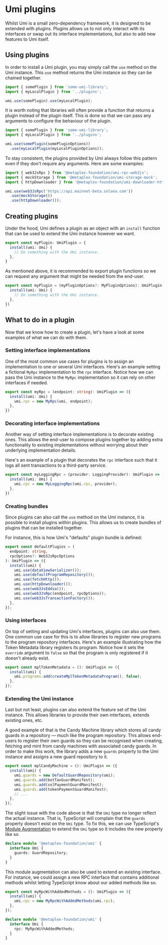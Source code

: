 # Umi plugins

Whilst Umi is a small zero-dependency framework, it is designed to be extended with plugins. Plugins allows us to not only interact with its interfaces or swap out its interface implementations, but also to add new features to Umi itself.

## Using plugins

In order to install a Umi plugin, you may simply call the `use` method on the Umi instance. This `use` method returns the Umi instance so they can be chained together.

```ts
import { somePlugin } from 'some-umi-library';
import { myLocalPlugin } from '../plugins';

umi.use(somePlugin).use(myLocalPlugin);
```

It is worth noting that libraries will often provide a function that returns a plugin instead of the plugin itself. This is done so that we can pass any arguments to configure the behaviour of the plugin.

```ts
import { somePlugin } from 'some-umi-library';
import { myLocalPlugin } from '../plugins';

umi.use(somePlugin(somePluginOptions))
  .use(myLocalPlugin(myLocalPluginOptions));
```

To stay consistent, the plugins provided by Umi always follow this pattern even if they don't require any arguments. Here are some examples:

```ts
import { web3JsRpc } from '@metaplex-foundation/umi-rpc-web3js';
import { mockStorage } from '@metaplex-foundation/umi-storage-mock';
import { httpDownloader } from '@metaplex-foundation/umi-downloader-http';

umi.use(web3JsRpc('https://api.mainnet-beta.solana.com'))
  .use(mockStorage())
  .use(httpDownloader());
```

## Creating plugins

Under the hood, Umi defines a plugin as an object with an `install` function that can be used to extend the Umi instance however we want.

```ts
export const myPlugin: UmiPlugin = {
  install(umi: Umi) {
    // Do something with the Umi instance.
  },
}
```

As mentioned above, it is recommended to export plugin functions so we can request any argument that might be needed from the end-user.

```ts
export const myPlugin = (myPluginOptions?: MyPluginOptions): UmiPlugin => ({
  install(umi: Umi) {
    // Do something with the Umi instance.
  },
})
```

## What to do in a plugin

Now that we know how to create a plugin, let's have a look at some examples of what we can do with them.

### Setting interface implementations

One of the most common use cases for plugins is to assign an implementation to one or several Umi interfaces. Here's an example setting a fictional `MyRpc` implementation to the `rpc` interface. Notice how we can pass the Umi instance to the `MyRpc` implementation so it can rely on other interfaces if needed.

```ts
export const myRpc = (endpoint: string): UmiPlugin => ({
  install(umi: Umi) {
    umi.rpc = new MyRpc(umi, endpoint);
  },
})
```

### Decorating interface implementations

Another way of setting interface implementations is to decorate existing ones. This allows the end-user to compose plugins together by adding extra functionality to existing implementations without worrying about their underlying implementation details.

Here's an example of a plugin that decorates the `rpc` interface such that it logs all sent transactions to a third-party service.

```ts
export const myLoggingRpc = (provider: LoggingProvider): UmiPlugin => ({
  install(umi: Umi) {
    umi.rpc = new MyLoggingRpc(umi.rpc, provider);
  },
})
```

### Creating bundles

Since plugins can also call the `use` method on the Umi instance, it is possible to install plugins within plugins. This allows us to create bundles of plugins that can be installed together.

For instance, this is how Umi's "defaults" plugin bundle is defined:

```ts
export const defaultPlugins = (
  endpoint: string,
  rpcOptions?: Web3JsRpcOptions
): UmiPlugin => ({
  install(umi) {
    umi.use(dataViewSerializer());
    umi.use(defaultProgramRepository());
    umi.use(fetchHttp());
    umi.use(httpDownloader());
    umi.use(web3JsEddsa());
    umi.use(web3JsRpc(endpoint, rpcOptions));
    umi.use(web3JsTransactionFactory());
  },
});
```

### Using interfaces

On top of setting and updating Umi's interfaces, plugins can also use them. One common use case for this is to allow libraries to register new programs to the program repository interfaces. Here's an example illustrating how the Token Metadata library registers its program. Notice how it sets the `override` argument to `false` so that the program is only registered if it doesn't already exist.

```ts
export const mplTokenMetadata = (): UmiPlugin => ({
  install(umi) {
    umi.programs.add(createMplTokenMetadataProgram(), false);
  },
});
```

### Extending the Umi instance

Last but not least, plugins can also extend the feature set of the Umi instance. This allows libraries to provide their own interfaces, extends existing ones, etc.

A good example of that is the Candy Machine library which stores all candy guards in a repository — much like the program repository. This allows end-users to register their own guards so they can be recognised when creating, fetching and mint from candy machines with associated candy guards. In order to make this work, the library adds a new `guards` property to the Umi instance and assigns a new guard repository to it.

```ts
export const mplCandyMachine = (): UmiPlugin => ({
  install(umi) {
    umi.guards = new DefaultGuardRepository(umi);
    umi.guards.add(botTaxGuardManifest);
    umi.guards.add(solPaymentGuardManifest);
    umi.guards.add(tokenPaymentGuardManifest);
    // ...
  },
});
```

The slight issue with the code above is that the `Umi` type no longer reflect the actual instance. That is, TypeScript will complain that the `guards` property doesn't exist on the `Umi` type. To fix this, we can use TypeScript's [Module Augmentation](https://www.typescriptlang.org/docs/handbook/declaration-merging.html#module-augmentation) to extend the `Umi` type so it includes the new property like so

```ts
declare module '@metaplex-foundation/umi' {
  interface Umi {
    guards: GuardRepository;
  }
}
```

This module augmentation can also be used to extend an existing interface. For instance, we could assign a new RPC interface that contains additional methods whilst letting TypeScript know about our added methods like so.

```ts
export const myRpcWithAddedMethods = (): UmiPlugin => ({
  install(umi) {
    umi.rpc = new MyRpcWithAddedMethods(umi.rpc);
  },
});

declare module '@metaplex-foundation/umi' {
  interface Umi {
    rpc: MyRpcWithAddedMethods;
  }
}
```

